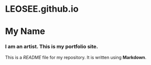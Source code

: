 # LEOSEE.github.io
# My Name

### I am an artist. This is my portfolio site.

This is a *README* file for my repository. It is written using **Markdown**.
